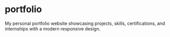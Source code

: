 # portfolio
My personal portfolio website showcasing projects, skills, certifications, and internships with a modern responsive design.
